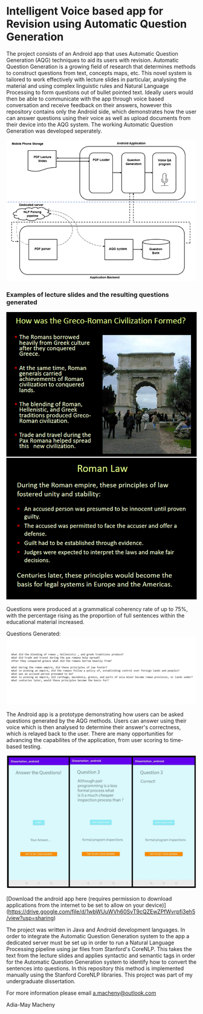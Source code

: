 # Intelligent Voice based app for Revision using Automatic Question Generation #

The project consists of an Android app that uses Automatic Question Generation (AQG) techniques to aid its users with revision. Automatic Question Generation is a growing field of research that determines methods to construct questions from text, concepts maps, etc. This novel system is tailored to work effectively with lecture slides in particular, analysing the material and using complex linguistic rules and Natural Language Processing to form questions out of bullet pointed text. Ideally users would then be able to communicate with the app through voice based conversation and receive feedback on their answers, however this repository contains only the Android side, which demonstrates how the user can answer questions using their voice as well as upload documents from their device into the AQG system. The working Automatic Question Generation was developed seperately.

![Project Architecture](app/res/architecture.png "Project Architecture")

### Examples of lecture slides and the resulting questions generated ###

![Lecture 1](app/res/lecture2.png "Lecture 1")
![Lecture 2](app/res/lecture.png "Lecture 2")


Questions were produced at a grammatical coherency rate of up to 75%, with the percentage rising as the proportion of full sentences within the educational material increased.

Questions Generated:
![Questions Generated](app/res/questions.png "Questions Generated")


The Android app is a prototype demonstrating how users can be asked questions generated by the AQG methods. Users can answer using their voice which is then analysed to determine their answer's correctness, which is relayed back to the user. There are many opportunities for advancing the capabilites of the application, from user scoring to time-based testing.


![Android app](app/res/app2.png "Asking Questions to the User")

[Download the android app here (requires permission to download applications from the internet to be set to allow on your device)] (https://drive.google.com/file/d/1wbWUuWVh60SvT9cQZEwZPfWvrpfj3eh5/view?usp=sharing)


The project was written in Java and Android development languages. In order to integrate the Automatic Question Generation system to the app a dedicated server must be set up in order to run a Natural Language Processing pipeline using jar files from Stanford's CoreNLP. This takes the text from the lecture slides and applies syntactic and semantic tags in order for the Automatic Question Generation system to identify how to convert the sentences into questions. In this repository this method is implemented manually using the Stanford CoreNLP libraries. This project was part of my undergraduate dissertation.

For more information please email a.macheny@outlook.com

Adia-May Macheny


